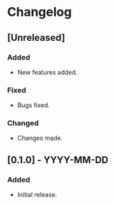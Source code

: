 # Changelog

## [Unreleased]

### Added
- New features added.

### Fixed
- Bugs fixed.

### Changed
- Changes made.

## [0.1.0] - YYYY-MM-DD

### Added
- Initial release.
